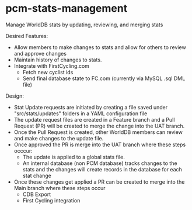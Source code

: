 # pcm-stats-management
Manage WorldDB stats by updating, reviewing, and merging stats


Desired Features:

- Allow members to make changes to stats and allow for others to review and approve changes
- Maintain history of changes to stats. 
- Integrate with FirstCycling.com
  - Fetch new cyclist ids
  - Send final database state to FC.com (currently via MySQL .sql DML file)



Design:

- Stat Update requests are initiated by creating a file saved under "src/stats/updates" folders in a YAML configuration file
- The update request files are created in a Feature branch and a Pull Request (PR) will be created to merge the change into the UAT branch.
- Once the Pull Request is created, other WorldDB members can review and make changes to the update file.
- Once approved the PR is merge into the UAT branch where these steps occcur:
  - The update is applied to a global stats file. 
  - An internal database (non PCM database) tracks changes to the stats and the changes will create records in the database for each stat change
- Once these changes get applied a PR can be created to merge into the Main branch where these steps occur
  - CDB Export
  - First Cycling integration
